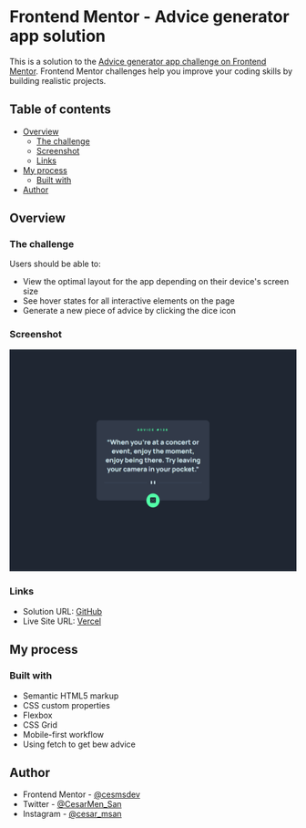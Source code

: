 # Frontend Mentor - Advice generator app solution

This is a solution to the [Advice generator app challenge on Frontend Mentor](https://www.frontendmentor.io/challenges/advice-generator-app-QdUG-13db). Frontend Mentor challenges help you improve your coding skills by building realistic projects.

## Table of contents

- [Overview](#overview)
  - [The challenge](#the-challenge)
  - [Screenshot](#screenshot)
  - [Links](#links)
- [My process](#my-process)
  - [Built with](#built-with)
- [Author](#author)

## Overview

### The challenge

Users should be able to:

- View the optimal layout for the app depending on their device's screen size
- See hover states for all interactive elements on the page
- Generate a new piece of advice by clicking the dice icon

### Screenshot

![](./assets/images/screenshots/ss_1.png)

### Links

- Solution URL: [GitHub](https://github.com/cesmsdev/advice-generator)
- Live Site URL: [Vercel](https://advice-generator-hazel-six.vercel.app)

## My process

### Built with

- Semantic HTML5 markup
- CSS custom properties
- Flexbox
- CSS Grid
- Mobile-first workflow
- Using fetch to get bew advice

## Author

- Frontend Mentor - [@cesmsdev](https://www.frontendmentor.io/profile/cesmsdev)
- Twitter - [@CesarMen_San](https://x.com/CesarMen_San)
- Instagram - [@cesar_msan](https://www.instagram.com/cesar_msan/)
